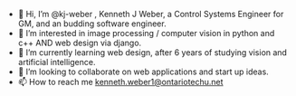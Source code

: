 - 👋 Hi, I’m @kj-weber , Kenneth J Weber, a Control Systems Engineer for GM, and an budding software engineer.
- 👀 I’m interested in image processing / computer vision in python and c++ AND web design via django.
- 🌱 I’m currently learning web design, after 6 years of studying vision and artificial intelligence.
- 💞️ I’m looking to collaborate on web applications and start up ideas.
- 📫 How to reach me kenneth.weber1@ontariotechu.net

<!---
kj-weber/kj-weber is a ✨ special ✨ repository because its `README.md` (this file) appears on your GitHub profile.
You can click the Preview link to take a look at your changes.
--->
